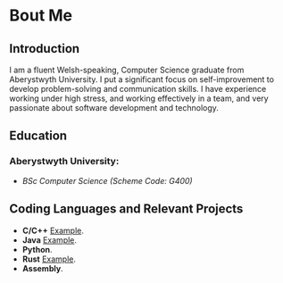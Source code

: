 # Bout Me

## Introduction
I am a fluent Welsh-speaking, Computer Science graduate from Aberystwyth University.  I put a significant focus on self-improvement to develop problem-solving and communication skills.  I have experience working under high stress, and working effectively in a team, and very passionate about software development and technology.

## Education
### Aberystwyth University:
- *BSc Computer Science (Scheme Code: G400)*

## Coding Languages and Relevant Projects
- **C/C++** [Example](https://github.com/GruffTrick/Sheep-Behaviour-Analyser "Example C Project").
- **Java** [Example](https://github.com/GruffTrick/Sudoku-Solver "Example Java Project").
- **Python**.
- **Rust** [Example](https://github.com/GruffTrick/csv_viewer "Example Rust Project").
- **Assembly**.
